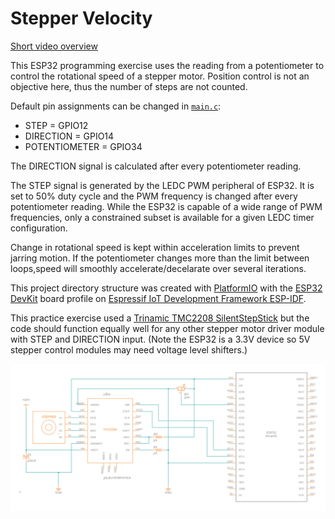# Stepper Velocity

[Short video overview](https://twitter.com/Regorlas/status/1335428897928740867)

This ESP32 programming exercise uses the reading from a potentiometer to
control the rotational speed of a stepper motor. Position control is not
an objective here, thus the number of steps are not counted.

Default pin assignments can be changed in [`main.c`](src/main.c):
* STEP = GPIO12
* DIRECTION = GPIO14
* POTENTIOMETER = GPIO34

The DIRECTION signal is calculated after every potentiometer reading.

The STEP signal is generated by the LEDC PWM peripheral of ESP32. It is set to
50% duty cycle and the PWM frequency is changed after every potentiometer reading.
While the ESP32 is capable of a wide range of PWM frequencies, only a
constrained subset is available for a given LEDC timer configuration.

Change in rotational speed is kept within acceleration limits to prevent
jarring motion. If the potentiometer changes more than the limit between
loops,speed will smoothly accelerate/decelarate over several iterations.

This project directory structure was created with
[PlatformIO](https://platformio.org/)
with the
[ESP32 DevKit](https://docs.platformio.org/en/latest/boards/espressif32/esp32dev.html)
board profile on
[Espressif IoT Development Framework ESP-IDF](https://docs.platformio.org/en/latest/frameworks/espidf.html#framework-espidf).


This practice exercise used a
[Trinamic TMC2208 SilentStepStick](https://www.trinamic.com/support/eval-kits/details/silentstepstick/)
but the code should function equally well for any other stepper motor driver
module with STEP and DIRECTION input. (Note the ESP32 is a 3.3V device so
5V stepper control modules may need voltage level shifters.)

![ESP32 + TMC2208 Exercise Schematic](schematic.png)
